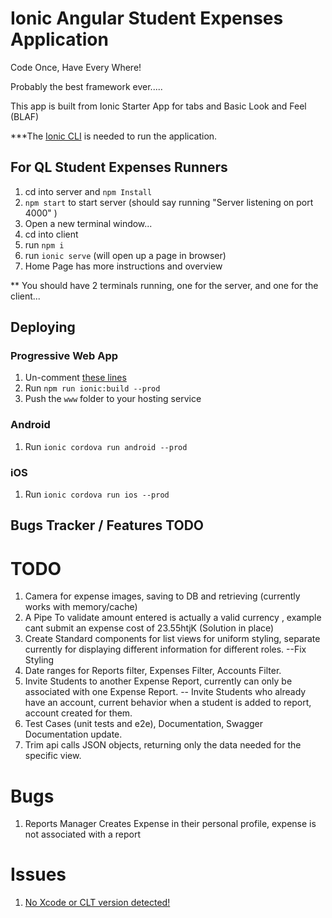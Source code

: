 # Ionic Angular Student Expenses Application

Code Once, Have Every Where!

Probably the best framework ever.....

This app is built from Ionic Starter App for tabs and Basic Look and Feel (BLAF)

***The <a href="https://ionicframework.com/docs/cli">Ionic CLI</a> is needed to run the application.

## For QL Student Expenses Runners
1. cd into server and `npm Install`
2. `npm start` to start server (should say running "Server listening on port 4000" )
3. Open a new terminal window...
4. cd into client
5. run `npm i`
6. run `ionic serve` (will open up a page in browser)
7. Home Page has more instructions and overview

** You should have 2 terminals running, one for the server, and one for the client...


## Deploying

### Progressive Web App

1. Un-comment [these lines](https://github.com/ionic-team/ionic2-app-base/blob/master/src/index.html#L21)
2. Run `npm run ionic:build --prod`
3. Push the `www` folder to your hosting service

### Android

1. Run `ionic cordova run android --prod`

### iOS

1. Run `ionic cordova run ios --prod`

## Bugs Tracker / Features TODO

# TODO

1. Camera for expense images, saving to DB and retrieving (currently works with memory/cache)
2. A Pipe To validate amount entered is actually a valid currency , example cant submit an expense cost of 23.55htjK (Solution in place)
3. Create Standard components for list views for uniform styling, separate currently for displaying different information for different roles.
   --Fix Styling 
4. Date ranges for Reports filter, Expenses Filter, Accounts Filter.
5. Invite Students to another Expense Report, currently can only be associated with one Expense Report.
   -- Invite Students who already have an account, current behavior when a student is added to report, account created for them. 
6. Test Cases (unit tests and e2e), Documentation, Swagger Documentation update.
7. Trim api calls JSON objects, returning only the data needed for the specific view.   


# Bugs

1.  Reports Manager Creates Expense in their personal profile, expense is not associated with a report 

# Issues
1. <a href="https://medium.com/flawless-app-stories/gyp-no-xcode-or-clt-version-detected-macos-catalina-anansewaa-38b536389e8d">No Xcode or CLT version detected!</a>



